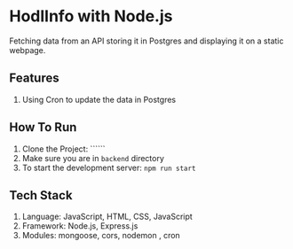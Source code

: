 # HodlInfo with Node.js
 Fetching data from an API storing it in Postgres and displaying it on a static webpage.
 
## Features
 1. Using Cron to update the data in Postgres
    
## How To Run
 1. Clone the Project: ``````
 2. Make sure you are in ```backend``` directory
 3. To start the development server: ```npm run start```

## Tech Stack
 1. Language: JavaScript, HTML, CSS, JavaScript
 2. Framework: Node.js, Express.js
 3. Modules: mongoose, cors, nodemon , cron
